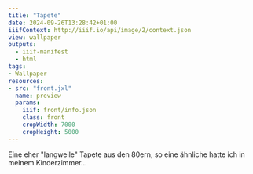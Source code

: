 ```yaml
---
title: "Tapete"
date: 2024-09-26T13:28:42+01:00
iiifContext: http://iiif.io/api/image/2/context.json
view: wallpaper
outputs:
  - iiif-manifest
  - html
tags:
- Wallpaper
resources:
- src: "front.jxl"
  name: preview
  params:
    iiif: front/info.json
    class: front
    cropWidth: 7000
    cropHeight: 5000
---
```

Eine eher "langweile" Tapete aus den 80ern, so eine ähnliche hatte ich in meinem Kinderzimmer...
